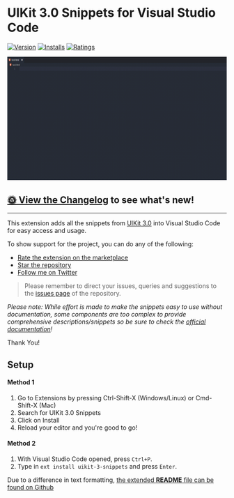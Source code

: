 # UIKit 3.0 Snippets for Visual Studio Code

[![Version](https://vsmarketplacebadges.dev/version-short/Keno.uikit-3-snippets.svg
)](https://marketplace.visualstudio.com/items?itemName=Keno.uikit-3-snippets)
[![Installs](https://vsmarketplacebadges.dev/installs-short/Keno.uikit-3-snippets.svg)](https://marketplace.visualstudio.com/items?itemName=Keno.uikit-3-snippets)
[![Ratings](https://vsmarketplacebadges.dev/rating-short/Keno.uikit-3-snippets.svg)](https://marketplace.visualstudio.com/items?itemName=Keno.uikit-3-snippets)

![](promo/demo.gif)

## [🌞 View the Changelog](https://marketplace.visualstudio.com/items/Keno.uikit-3-snippets/changelog) to see what's new!
---

This extension adds all the snippets from [UIKit 3.0](https://getuikit.com/docs/introduction) into Visual Studio Code for easy access and usage.

To show support for the project, you can do any of the following:

- [Rate the extension on the marketplace](https://marketplace.visualstudio.com/items?itemName=Keno.uikit-3-snippets)
- [Star the repository](https://github.com/dons20/UIKit-VSCode)
- [Follow me on Twitter](https://twitter.com/KCInnovations)

> Please remember to direct your issues, queries and suggestions to the [issues page](https://github.com/dons20/UIKit-VSCode/issues) of the repository.

_Please note: While effort is made to make the snippets easy to use without documentation, some components are too complex to provide comprehensive descriptions/snippets so be sure to check the [official documentation](https://getuikit.com/docs/)!_

Thank You!

## Setup

#### Method 1

1. Go to Extensions by pressing Ctrl-Shift-X (Windows/Linux) or Cmd-Shift-X (Mac)
2. Search for UIKit 3.0 Snippets
3. Click on Install
4. Reload your editor and you're good to go!

#### Method 2

1. With Visual Studio Code opened, press `Ctrl+P`.
2. Type in `ext install uikit-3-snippets` and press `Enter`.

Due to a difference in text formatting, [the extended **README** file can be found on Github](https://github.com/dons20/UIKit-VSCode)
